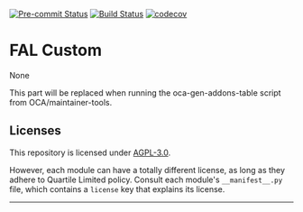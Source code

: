 
<!-- /!\ Non OCA Context : Set here the badge of your runbot / runboat instance. -->
[![Pre-commit Status](https://github.com/qrtl/fal-custom/actions/workflows/pre-commit.yml/badge.svg?branch=16.0)](https://github.com/qrtl/fal-custom/actions/workflows/pre-commit.yml?query=branch%3A16.0)
[![Build Status](https://github.com/qrtl/fal-custom/actions/workflows/test.yml/badge.svg?branch=16.0)](https://github.com/qrtl/fal-custom/actions/workflows/test.yml?query=branch%3A16.0)
[![codecov](https://codecov.io/gh/qrtl/fal-custom/branch/16.0/graph/badge.svg)](https://codecov.io/gh/qrtl/fal-custom)
<!-- /!\ Non OCA Context : Set here the badge of your translation instance. -->

<!-- /!\ do not modify above this line -->

# FAL Custom

None

<!-- /!\ do not modify below this line -->

<!-- prettier-ignore-start -->

[//]: # (addons)

This part will be replaced when running the oca-gen-addons-table script from OCA/maintainer-tools.

[//]: # (end addons)

<!-- prettier-ignore-end -->

## Licenses

This repository is licensed under [AGPL-3.0](LICENSE).

However, each module can have a totally different license, as long as they adhere to Quartile Limited
policy. Consult each module's `__manifest__.py` file, which contains a `license` key
that explains its license.

----
<!-- /!\ Non OCA Context : Set here the full description of your organization. -->
